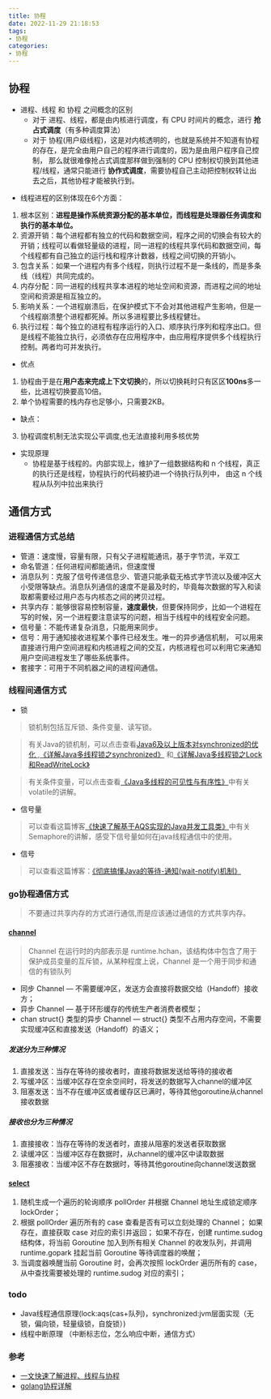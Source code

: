 ```yaml
---
title: 协程
date: 2022-11-29 21:18:53
tags:
- 协程
categories:
- 协程
---
```

## 协程
* 进程、线程 和 协程 之间概念的区别
  * 对于 进程、线程，都是由内核进行调度，有 CPU 时间片的概念，进行 **抢占式调度**（有多种调度算法）
  * 对于 协程(用户级线程)，这是对内核透明的，也就是系统并不知道有协程的存在，是完全由用户自己的程序进行调度的，因为是由用户程序自己控制，
    那么就很难像抢占式调度那样做到强制的 CPU 控制权切换到其他进程/线程，通常只能进行 **协作式调度**，需要协程自己主动把控制权转让出去之后，其他协程才能被执行到。
<!-- more -->

* 线程进程的区别体现在6个方面：
1. 根本区别：**进程是操作系统资源分配的基本单位，而线程是处理器任务调度和执行的基本单位。**
2. 资源开销：每个进程都有独立的代码和数据空间，程序之间的切换会有较大的开销；线程可以看做轻量级的进程，同一进程的线程共享代码和数据空间，每个线程都有自己独立的运行栈和程序计数器，线程之间切换的开销小。
3. 包含关系：如果一个进程内有多个线程，则执行过程不是一条线的，而是多条线（线程）共同完成的。
4. 内存分配：同一进程的线程共享本进程的地址空间和资源，而进程之间的地址空间和资源是相互独立的。
5. 影响关系：一个进程崩溃后，在保护模式下不会对其他进程产生影响，但是一个线程崩溃整个进程都死掉。所以多进程要比多线程健壮。
6. 执行过程：每个独立的进程有程序运行的入口、顺序执行序列和程序出口。但是线程不能独立执行，必须依存在应用程序中，由应用程序提供多个线程执行控制。两者均可并发执行。

* 优点
1. 协程由于是在**用户态来完成上下文切换**的，所以切换耗时只有区区**100ns**多一些，比进程切换要高10倍。
2. 单个协程需要的栈内存也足够小，只需要2KB。
* 缺点：
3. 协程调度机制无法实现公平调度,也无法直接利用多核优势
* 实现原理
  * 协程是基于线程的。内部实现上，维护了一组数据结构和 n 个线程，真正的执行还是线程，协程执行的代码被扔进一个待执行队列中，
    由这 n 个线程从队列中拉出来执行
  

## 通信方式
### 进程通信方式总结
* 管道：速度慢，容量有限，只有父子进程能通讯，基于字节流，半双工
* 命名管道：任何进程间都能通讯，但速度慢
* 消息队列：克服了信号传递信息少、管道只能承载无格式字节流以及缓冲区大小受限等缺点。消息队列通信的速度不是最及时的，毕竟每次数据的写入和读取都需要经过用户态与内核态之间的拷贝过程。
* 共享内存：能够很容易控制容量，**速度最快**，但要保持同步，比如一个进程在写的时候，另一个进程要注意读写的问题，相当于线程中的线程安全问题。
* 信号量：不能传递复杂消息，只能用来同步。
* 信号：用于通知接收进程某个事件已经发生。唯一的异步通信机制， 可以用来直接进行用户空间进程和内核进程之间的交互，内核进程也可以利用它来通知用户空间进程发生了哪些系统事件。
* 套接字：可用于不同机器之间的进程间通信。

### 线程间通信方式
* 锁 
> 锁机制包括互斥锁、条件变量、读写锁。

> 有关Java的锁机制，可以点击查看[Java6及以上版本对synchronized的优化
](https://www.cnblogs.com/wuqinglong/p/9945618.html),[《详解Java多线程锁之synchronized》](https://mp.weixin.qq.com/s?__biz=MzUyNzgyNzAwNg==&mid=2247483792&idx=1&sn=5f4a1763876bdc03aad3fdfbdc1f1779&scene=21#wechat_redirect)
> 和[《详解Java多线程锁之Lock和ReadWriteLock》](https://mp.weixin.qq.com/s?__biz=MzUyNzgyNzAwNg==&mid=2247483798&idx=1&sn=cceca939e36c1b1748b290dc34d1f4cc&scene=21#wechat_redirect)

> 有关条件变量，可以点击查看[《Java多线程的可见性与有序性》](https://mp.weixin.qq.com/s?__biz=MzUyNzgyNzAwNg==&mid=2247483819&idx=1&sn=2b8a7b636f870b29df3c0c98be5eca82&scene=21#wechat_redirect)中有关volatile的讲解。
* 信号量
> 可以查看这篇博客[《快速了解基于AQS实现的Java并发工具类》](https://mp.weixin.qq.com/s?__biz=MzUyNzgyNzAwNg==&mid=2247483885&idx=1&sn=8fe2bf133cbc7932def11e407e76a783&scene=21#wechat_redirect)中有关Semaphore的讲解，感受下信号量如何在java线程通信中的使用。
* 信号
> 可以查看这篇博客：[《彻底搞懂Java的等待-通知(wait-notify)机制》](https://mp.weixin.qq.com/s?__biz=MzUyNzgyNzAwNg==&mid=2247483954&idx=1&sn=cc77f94e46cf5351b28da91eda01ec2b&scene=21#wechat_redirect)


### go协程通信方式
> 不要通过共享内存的方式进行通信,而是应该通过通信的方式共享内存。
#### [channel](https://draveness.me/golang/docs/part3-runtime/ch06-concurrency/golang-channel/)
> Channel 在运行时的内部表示是 runtime.hchan，该结构体中包含了用于保护成员变量的互斥锁，从某种程度上说，Channel 是一个用于同步和通信的有锁队列

* 同步 Channel — 不需要缓冲区，发送方会直接将数据交给（Handoff）接收方；
* 异步 Channel — 基于环形缓存的传统生产者消费者模型；
* chan struct{} 类型的异步 Channel — struct{} 类型不占用内存空间，不需要实现缓冲区和直接发送（Handoff）的语义； 
##### 发送分为三种情况
   1. 直接发送：当存在等待的接收者时，直接将数据发送给等待的接收者
   2. 写缓冲区：当缓冲区存在空余空间时，将发送的数据写入channel的缓冲区
   3. 阻塞发送：当不存在缓冲区或者缓存区已满时，等待其他goroutine从channel接收数据 

##### 接收也分为三种情况
1. 直接接收：当存在等待的发送者时，直接从阻塞的发送者获取数据
2. 读缓冲区：当缓冲区存在数据时，从channel的缓冲区中读取数据
3. 阻塞接收：当缓冲区不存在数据时，等待其他goroutine向channel发送数据

#### [select](https://draveness.me/golang/docs/part2-foundation/ch05-keyword/golang-select/) 

1. 随机生成一个遍历的轮询顺序 pollOrder 并根据 Channel 地址生成锁定顺序 lockOrder；
2. 根据 pollOrder 遍历所有的 case 查看是否有可以立刻处理的 Channel；
如果存在，直接获取 case 对应的索引并返回；
如果不存在，创建 runtime.sudog 结构体，将当前 Goroutine 加入到所有相关 Channel 的收发队列，并调用 runtime.gopark 挂起当前 Goroutine 等待调度器的唤醒；
3. 当调度器唤醒当前 Goroutine 时，会再次按照 lockOrder 遍历所有的 case，从中查找需要被处理的 runtime.sudog 对应的索引；




### todo 
* Java线程通信原理(lock:aqs(cas+队列)，synchronized:jvm层面实现（无锁，偏向锁，轻量级锁，自旋锁）)
* 线程中断原理 （中断标志位，怎么响应中断，通信方式）

### 参考
* [一文快速了解进程、线程与协程](https://cloud.tencent.com/developer/article/1839604)
* [golang协程详解](https://www.cnblogs.com/liang1101/p/7285955.html)
